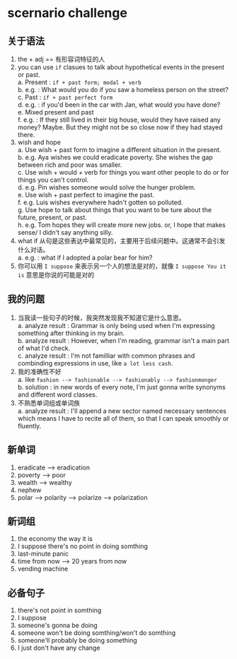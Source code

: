 # scernario challenge

## 关于语法

1. the + adj == 有形容词特征的人
2. you can use `if` clasues to talk about hypothetical events in the present or past.  
    a. Present : `if + past form; modal + verb`  
    b. e.g. : What would you do if you saw a homeless person on the street?  
    c. Past : `if + past perfect form`  
    d. e.g. : if you'd been in the car with Jan, what would you have done?  
    e. Mixed present and past  
    f. e.g. : If they still lived in their big house, would they have raised any money? Maybe. But they might not be so close now if they had stayed there.  
3. wish and hope  
    a. Use wish + past form to imagine a different situation in the present.  
    b. e.g. Aya wishes we could eradicate poverty. She wishes the gap between rich and poor was smaller.  
    c. Use wish + would + verb for things you want other people to do or for things you can't control.  
    d. e.g. Pin wishes someone would solve the hunger problem.  
    e. Use wish + past perfect to imagine the past.  
    f. e.g. Luis wishes everywhere hadn't gotten so polluted.  
    g. Use hope to talk about things that you want to be ture about the future, present, or past.  
    h. e.g. Tom hopes they will create more new jobs. or, I hope that makes sense/ I didn't say anything silly.  
4. what if 从句是这些表达中最常见的，主要用于后续问题中。这通常不会引发什么对话。  
    a. e.g. : what if I adopted a polar bear for him?  
5. 你可以用 `I suppose` 来表示另一个人的想法是对的，就像 `I suppose You it is` 意思是你说的可能是对的  

## 我的问题

1. 当我读一些句子的时候，我突然发现我不知道它是什么意思。  
    a. analyze result : Grammar is only being used when I'm expressing something after thinking in my brain.  
    b. analyze result : However, when I'm reading, grammar isn't a main part of what I'd check.  
    c. analyze result : I'm not familliar with common phrases and combinding expressions in use, like `a lot less cash`.  
2. 我的准确性不好  
    a. like `fashion --> fashionable --> fashionably --> fashionmonger`  
    b. solution : in new words of every note, I'm just gonna write synonyms and different word classes.  
3. 不熟悉单词组或单词族  
    a. analyze result : I'll append a new sector named necessary sentences which means I have to recite all of them, so that I can speak smoothly or fluently.  

## 新单词

1. eradicate --> eradication
2. poverty --> poor
3. wealth --> wealthy
4. nephew
5. polar --> polarity --> polarize --> polarization

## 新词组

1. the economy the way it is
2. I suppose there's no point in doing somthing
3. last-minute panic
4. time from now --> 20 years from now
5. vending machine

## 必备句子

1. there's not point in somthing
2. I suppose
3. someone's gonna be doing
4. someone won't be doing somthing/won't do somthing
5. someone'll probably be doing something
6. I just don't have any change
